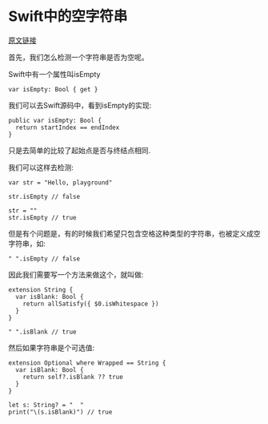 # Swift中的空字符串

[原文链接](https://useyourloaf.com/blog/empty-strings-in-swift/)

首先，我们怎么检测一个字符串是否为空呢。

Swift中有一个属性叫isEmpty

	var isEmpty: Bool { get }
	
	
我们可以去Swift源码中，看到isEmpty的实现:

	public var isEmpty: Bool {
	  return startIndex == endIndex
	}
	
只是去简单的比较了起始点是否与终结点相同.
	
我们可以这样去检测:

	var str = "Hello, playground"

	str.isEmpty // false
	
	str = ""
	str.isEmpty // true
	
但是有个问题是，有的时候我们希望只包含空格这种类型的字符串，也被定义成空字符串，如:

	" ".isEmpty // false
	
因此我们需要写一个方法来做这个，就叫做:

	extension String {
	  var isBlank: Bool {
	    return allSatisfy({ $0.isWhitespace })
	  }
	}
	
	" ".isBlank // true
	
然后如果字符串是个可选值:

	extension Optional where Wrapped == String {
	  var isBlank: Bool {
	    return self?.isBlank ?? true
	  }
	}
	
	let s: String? = "  "
	print("\(s.isBlank)") // true